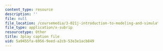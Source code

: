 ```yaml
---
content_type: resource
description: ''
file: null
file_location: /coursemedia/3-021j-introduction-to-modeling-and-simulation-spring-2012/5a9455fa69569eeda2cb53e3e1acb849_HGB8VlcFVzU.srt
file_type: application/x-subrip
resourcetype: Other
title: 3play caption file
uid: 5a9455fa-6956-9eed-a2cb-53e3e1acb849
---
```

